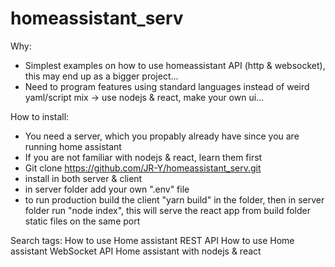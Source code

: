 # homeassistant_serv


Why:
- Simplest examples on how to use homeassistant API (http & websocket), this may end up as a bigger project...
- Need to program features using standard languages instead of weird yaml/script mix -> use nodejs & react, make your own ui...

How to install:
- You need a server, which you propably already have since you are running home assistant
- If you are not familiar with nodejs & react, learn them first
- Git clone https://github.com/JR-Y/homeassistant_serv.git
- install in both server & client
- in server folder add your own ".env" file
- to run production build the client "yarn build" in the folder, then in server folder run "node index", this will serve the react app from build folder static files on the same port


Search tags: 
How to use Home assistant REST API
How to use Home assistant WebSocket API
Home assistant with nodejs & react